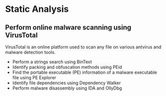 # Static Analysis

## Perform online malware scanning using VirusTotal
VirusTotal is an online platform used to scan any file on various antvirus and malware detection tools.<br>


* Perform a strings search using BinText
* Identify packing and obfuscation methods using PEid
* Find the portable executable (PE) information of a malware executable file using PE Explorer
* Identify file dependencies using Dependency Walker
* Perform malware disassembly using IDA and OllyDbg
